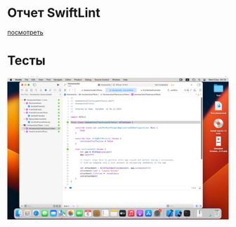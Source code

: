 #  <h1>Отчет SwiftLint</h1>

[посмотреть](https://htmlpreview.github.io/?https://github.com/Nusha/Swiftapp/blob/main/Homeworks/swiftlint_report.html)


#  <h1>Тесты</h1>

<p align="center">
 <img src="https://github.com/Nusha/Swiftapp/blob/main/Homeworks/tests.png" />
</p>
